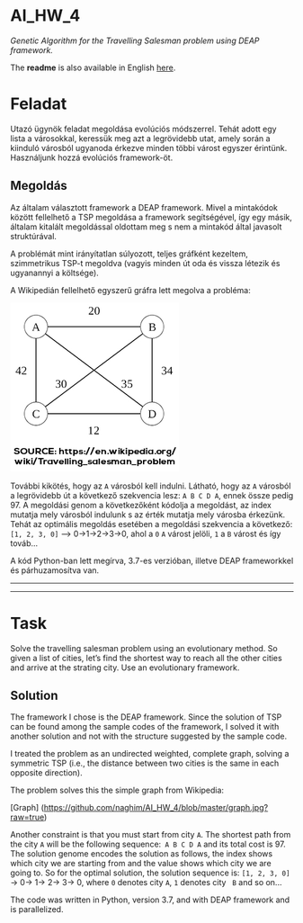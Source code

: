 # AI_HW_4
_Genetic Algorithm for the Travelling Salesman problem using DEAP framework._

The __readme__ is also available in English [here](#task).

# Feladat
Utazó ügynök feladat megoldása evolúciós módszerrel. Tehát adott egy lista a városokkal, keressük meg azt a legrövidebb utat, amely során a kiinduló városból ugyanoda érkezve minden többi várost egyszer érintünk. Használjunk hozzá evolúciós framework-öt.


## Megoldás

Az általam választott framework a DEAP framework. Mivel a mintakódok között fellelhető a TSP megoldása a framework segítségével, így egy másik, általam kitalált megoldással oldottam meg s nem a mintakód által javasolt struktúrával. 

A problémát mint irányítatlan súlyozott, teljes gráfként kezeltem, szimmetrikus TSP-t megoldva (vagyis minden út oda és vissza létezik és ugyanannyi a költsége). 

A Wikipedián fellelhető egyszerű gráfra lett megolva a probléma:

![Graph](https://github.com/naghim/AI_HW_4/blob/master/graph.jpg?raw=true)

További kikötés, hogy az `A` városból kell indulni.
Látható, hogy az `A` városból a legrövidebb út a következő szekvencia lesz: `A B C D A`, ennek össze pedig 97. A megoldási genom a következőként kódolja a megoldást, az index mutatja mely városból indulunk s az érték mutatja mely városba érkezünk. Tehát az optimális megoldás esetében a megoldási szekvencia a következő: `[1, 2, 3, 0]` --> 0->1->2->3->0, ahol a `0` `A` várost jelöli, `1` a `B` várost és így továb...

A kód Python-ban lett megírva, 3.7-es verzióban, illetve DEAP frameworkkel és párhuzamosítva van.

___
___

# Task
Solve the travelling salesman problem using an evolutionary method. So given a list of cities, let’s find the shortest way to reach all the other cities and arrive at the strating city. Use an evolutionary framework.

## Solution
The framework I chose is the DEAP framework. Since the solution of TSP can be found among the sample codes of the framework, I solved it with another solution and not with the structure suggested by the sample code.

I treated the problem as an undirected weighted, complete graph, solving a symmetric TSP (i.e., the distance between two cities is the same in each opposite direction).

The problem solves this the simple graph from Wikipedia:

[Graph] (https://github.com/naghim/AI_HW_4/blob/master/graph.jpg?raw=true)

Another constraint is that you must start from city `A`.
The shortest path from the city `A` will be the following sequence:` A B C D A` and its total cost is 97. The solution genome encodes the solution as follows, the index shows which city we are starting from and the value shows which city we are going to. So for the optimal solution, the solution sequence is: `[1, 2, 3, 0]` -> 0-> 1-> 2-> 3-> 0, where `0` denotes city `A`, `1` denotes city ` B` and so on...

The code was written in Python, version 3.7, and with DEAP framework and is parallelized.
